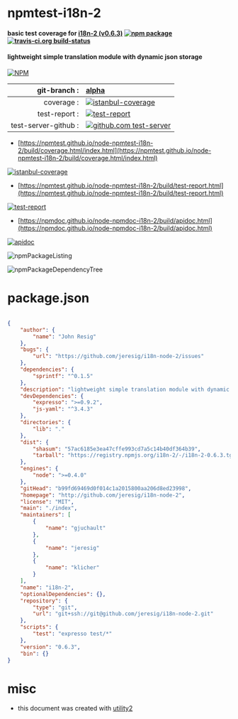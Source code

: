 # npmtest-i18n-2

#### basic test coverage for  [i18n-2 (v0.6.3)](http://github.com/jeresig/i18n-node-2)  [![npm package](https://img.shields.io/npm/v/npmtest-i18n-2.svg?style=flat-square)](https://www.npmjs.org/package/npmtest-i18n-2) [![travis-ci.org build-status](https://api.travis-ci.org/npmtest/node-npmtest-i18n-2.svg)](https://travis-ci.org/npmtest/node-npmtest-i18n-2)

#### lightweight simple translation module with dynamic json storage

[![NPM](https://nodei.co/npm/i18n-2.png?downloads=true&downloadRank=true&stars=true)](https://www.npmjs.com/package/i18n-2)

| git-branch : | [alpha](https://github.com/npmtest/node-npmtest-i18n-2/tree/alpha)|
|--:|:--|
| coverage : | [![istanbul-coverage](https://npmtest.github.io/node-npmtest-i18n-2/build/coverage.badge.svg)](https://npmtest.github.io/node-npmtest-i18n-2/build/coverage.html/index.html)|
| test-report : | [![test-report](https://npmtest.github.io/node-npmtest-i18n-2/build/test-report.badge.svg)](https://npmtest.github.io/node-npmtest-i18n-2/build/test-report.html)|
| test-server-github : | [![github.com test-server](https://npmtest.github.io/node-npmtest-i18n-2/GitHub-Mark-32px.png)](https://npmtest.github.io/node-npmtest-i18n-2/build/app/index.html) | | build-artifacts : | [![build-artifacts](https://npmtest.github.io/node-npmtest-i18n-2/glyphicons_144_folder_open.png)](https://github.com/npmtest/node-npmtest-i18n-2/tree/gh-pages/build)|

- [https://npmtest.github.io/node-npmtest-i18n-2/build/coverage.html/index.html](https://npmtest.github.io/node-npmtest-i18n-2/build/coverage.html/index.html)

[![istanbul-coverage](https://npmtest.github.io/node-npmtest-i18n-2/build/screenCapture.buildCi.browser.%252Ftmp%252Fbuild%252Fcoverage.lib.html.png)](https://npmtest.github.io/node-npmtest-i18n-2/build/coverage.html/index.html)

- [https://npmtest.github.io/node-npmtest-i18n-2/build/test-report.html](https://npmtest.github.io/node-npmtest-i18n-2/build/test-report.html)

[![test-report](https://npmtest.github.io/node-npmtest-i18n-2/build/screenCapture.buildCi.browser.%252Ftmp%252Fbuild%252Ftest-report.html.png)](https://npmtest.github.io/node-npmtest-i18n-2/build/test-report.html)

- [https://npmdoc.github.io/node-npmdoc-i18n-2/build/apidoc.html](https://npmdoc.github.io/node-npmdoc-i18n-2/build/apidoc.html)

[![apidoc](https://npmdoc.github.io/node-npmdoc-i18n-2/build/screenCapture.buildCi.browser.%252Ftmp%252Fbuild%252Fapidoc.html.png)](https://npmdoc.github.io/node-npmdoc-i18n-2/build/apidoc.html)

![npmPackageListing](https://npmtest.github.io/node-npmtest-i18n-2/build/screenCapture.npmPackageListing.svg)

![npmPackageDependencyTree](https://npmtest.github.io/node-npmtest-i18n-2/build/screenCapture.npmPackageDependencyTree.svg)



# package.json

```json

{
    "author": {
        "name": "John Resig"
    },
    "bugs": {
        "url": "https://github.com/jeresig/i18n-node-2/issues"
    },
    "dependencies": {
        "sprintf": "^0.1.5"
    },
    "description": "lightweight simple translation module with dynamic json storage",
    "devDependencies": {
        "expresso": ">=0.9.2",
        "js-yaml": "^3.4.3"
    },
    "directories": {
        "lib": "."
    },
    "dist": {
        "shasum": "57ac6185e3ea47cffe993cd7a5c14b40df364b39",
        "tarball": "https://registry.npmjs.org/i18n-2/-/i18n-2-0.6.3.tgz"
    },
    "engines": {
        "node": ">=0.4.0"
    },
    "gitHead": "b99fd69469d0f014c1a2015800aa206d8ed23998",
    "homepage": "http://github.com/jeresig/i18n-node-2",
    "license": "MIT",
    "main": "./index",
    "maintainers": [
        {
            "name": "gjuchault"
        },
        {
            "name": "jeresig"
        },
        {
            "name": "klicher"
        }
    ],
    "name": "i18n-2",
    "optionalDependencies": {},
    "repository": {
        "type": "git",
        "url": "git+ssh://git@github.com/jeresig/i18n-node-2.git"
    },
    "scripts": {
        "test": "expresso test/*"
    },
    "version": "0.6.3",
    "bin": {}
}
```



# misc
- this document was created with [utility2](https://github.com/kaizhu256/node-utility2)
